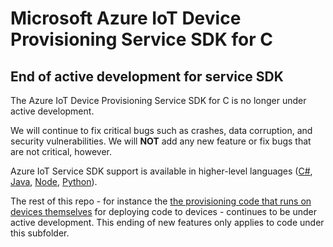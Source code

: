 # Microsoft Azure IoT Device Provisioning Service SDK for C

## End of active development for service SDK

The Azure IoT Device Provisioning Service SDK for C is no longer under active development.

We will continue to fix critical bugs such as crashes, data corruption, and security vulnerabilities.  We will **NOT** add any new feature or fix bugs that are not critical, however.

Azure IoT Service SDK support is available in higher-level languages ([C#](https://github.com/Azure/azure-iot-sdk-csharp), [Java](https://github.com/Azure/azure-iot-sdk-java), [Node](https://github.com/Azure/azure-iot-sdk-node), [Python](https://github.com/Azure/azure-iot-sdk-python)).

The rest of this repo - for instance the [the provisioning code that runs on devices themselves](../provisioning_client) for deploying code to devices - continues to be under active development.  This ending of new features only applies to code under this subfolder.
